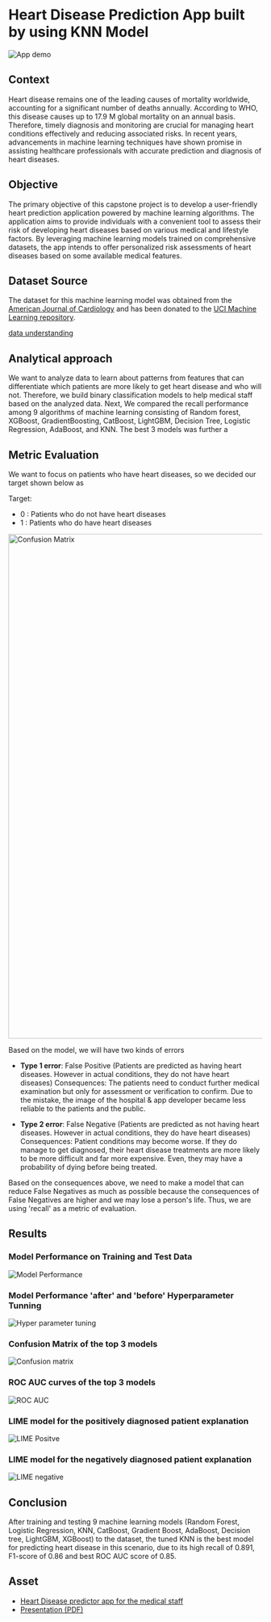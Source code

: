 # Heart Disease Prediction App built by using KNN Model
![App demo](https://github.com/harishmuh/Heart-diseases-prediction-Machine-Learning--App/blob/main/app_demo_in%20streamlit.PNG)



## Context

Heart disease remains one of the leading causes of mortality worldwide, accounting for a significant number of deaths annually. According to WHO, this disease causes up to 17.9 M global mortality on an annual basis. Therefore, timely diagnosis and monitoring are crucial for managing heart conditions effectively and reducing associated risks. In recent years, advancements in machine learning techniques have shown promise in assisting healthcare professionals with accurate prediction and diagnosis of heart diseases.

## Objective

The primary objective of this capstone project is to develop a user-friendly heart prediction application powered by machine learning algorithms. The application aims to provide individuals with a convenient tool to assess their risk of developing heart diseases based on various medical and lifestyle factors. By leveraging machine learning models trained on comprehensive datasets, the app intends to offer personalized risk assessments of heart diseases based on some available medical features.

## Dataset Source

The dataset for this machine learning model was obtained from the [American Journal of Cardiology](https://www.ajconline.org/article/0002-9149(89)90524-9/abstract) and has been donated to the [UCI Machine Learning repository](https://archive.ics.uci.edu/dataset/45/heart+disease). 

[data understanding](https://github.com/harishmuh/Heart-diseases-prediction-Machine-Learning--App/blob/main/feature%20understanding.PNG)


## Analytical approach

We want to analyze data to learn about patterns from features that can differentiate which patients are more likely to get heart disease and who will not. Therefore, we build binary classification models to help medical staff based on the analyzed data. Next, We compared the recall performance among 9 algorithms of machine learning consisting of Random forest, XGBoost, GradientBoosting, CatBoost, LightGBM, Decision Tree, Logistic Regression, AdaBoost, and KNN. The best 3 models was further a

## Metric Evaluation

We want to focus on patients who have heart diseases, so we decided our target shown below as

Target:
* 0 : Patients who do not have heart diseases
* 1 : Patients who do have heart diseases

<img src="https://assets-global.website-files.com/6266b596eef18c1931f938f9/644aea65cefe35380f198a5a_class_guide_cm08.png" alt="Confusion Matrix" width="1000">

Based on the model, we will have two kinds of errors

* **Type 1 error**: False Positive (Patients are predicted as having heart diseases. However in actual conditions, they do not have heart diseases)
Consequences: The patients need to conduct further medical examination but only for assessment or verification to confirm. Due to the mistake, the image of the hospital & app developer became less reliable to the patients and the public.

* **Type 2 error**: False Negative (Patients are predicted as not having heart diseases. However in actual conditions, they do have heart diseases)
Consequences: Patient conditions may become worse. If they do manage to get diagnosed, their heart disease treatments are more likely to be more difficult and far more expensive. Even, they may have a probability of dying before being treated.

Based on the consequences above, we need to make a model that can reduce False Negatives as much as possible because the consequences of False Negatives are higher and we may lose a person's life. Thus, we are using 'recall' as a metric of evaluation.

## Results

### Model Performance on Training and Test Data

![Model Performance](https://github.com/harishmuh/Heart-diseases-prediction-Machine-Learning--App/blob/main/model%20performance.PNG)

### Model Performance 'after' and 'before' Hyperparameter Tunning

![Hyper parameter tuning](https://github.com/harishmuh/Heart-diseases-prediction-Machine-Learning--App/blob/main/hyperparameter%20tuning_result.PNG)

### Confusion Matrix of the top 3 models

![Confusion matrix](https://github.com/harishmuh/Heart-diseases-prediction-Machine-Learning--App/blob/main/confusion%20matrix.PNG)

### ROC AUC curves of the top 3 models

![ROC AUC](https://github.com/harishmuh/Heart-diseases-prediction-Machine-Learning--App/blob/main/roc_auc_grap.PNG)

### LIME model for the positively diagnosed patient explanation
![LIME Positve](https://github.com/harishmuh/Heart-diseases-prediction-Machine-Learning--App/blob/main/lime_positive_patient.PNG)

### LIME model for the negatively diagnosed patient explanation
![LIME negative](https://github.com/harishmuh/Heart-diseases-prediction-Machine-Learning--App/blob/main/lime_negative_patient.PNG)

## Conclusion
After training and testing 9 machine learning models (Random Forest, Logistic Regression, KNN, CatBoost, Gradient Boost, AdaBoost, Decision tree, LightGBM, XGBoost) to the dataset, the tuned KNN is the best model for predicting heart disease in this scenario, due to its high recall of 0.891, F1-score of 0.86 and best ROC AUC score of 0.85.

## Asset
* [Heart Disease predictor app for the medical staff](https://heart-diseases-prediction-ml-hm.streamlit.app/)
* [Presentation (PDF)](https://github.com/harishmuh/Heart-diseases-prediction-Machine-Learning--App/blob/main/Developing%20heart%20disease%20prediction%20app.pdf) 
